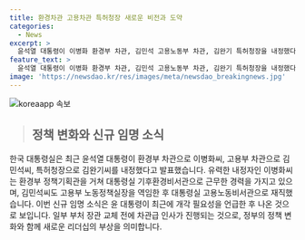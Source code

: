 ```yaml
---
title: 환경차관 고용차관 특허청장 새로운 비전과 도약
categories:
  - News
excerpt: >
  윤석열 대통령이 이병화 환경부 차관, 김민석 고용노동부 차관, 김완기 특허청장을 내정했다고 대통령실이 밝혔습니다. 이들은 대통령실에서 중요한 역할을 맡아왔으며, 윤 대통령의 부처 장관 교체 발언 이후 이번 내정은 개각의 첫 단계로 분석됩니다. MBC 뉴스, 여러분의 제보를 기다립니다. (150자)
feature_text: >
  윤석열 대통령이 이병화 환경부 차관, 김민석 고용노동부 차관, 김완기 특허청장을 내정했다고 대통령실이 밝혔습니다. 이들은 대통령실에서 중요한 역할을 맡아왔으며, 윤 대통령의 부처 장관 교체 발언 이후 이번 내정은 개각의 첫 단계로 분석됩니다. MBC 뉴스, 여러분의 제보를 기다립니다. (150자)
image: 'https://newsdao.kr/res/images/meta/newsdao_breakingnews.jpg'
---
```


<p><img src="https://newsdao.kr/res/images/meta/newsdao_breakingnews.jpg" alt="koreaapp 속보" /></p>

<blockquote><h2 data-ke-size="size26">정책 변화와 신규 임명 소식</h2></blockquote>

<p data-ke-size="size16">한국 대통령실은 최근 윤석열 대통령이 환경부 차관으로 이병화씨, 고용부 차관으로 김민석씨, 특허청장으로 김완기씨를 내정했다고 발표했습니다. 유력한 내정자인 이병화씨는 환경부 정책기획관을 거쳐 대통령실 기후환경비서관으로 근무한 경력을 가지고 있으며, 김민석씨도 고용부 노동정책실장을 역임한 후 대통령실 고용노동비서관으로 재직했습니다. 이번 신규 임명 소식은 윤 대통령이 최근에 개각 필요성을 언급한 후 나온 것으로 보입니다. 일부 부처 장관 교체 전에 차관급 인사가 진행되는 것으로, 정부의 정책 변화와 함께 새로운 리더십의 부상을 의미합니다.</p>

